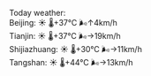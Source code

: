 Today weather:  
Beijing: ☀️   🌡️+37°C 🌬️↑4km/h  
Tianjin: ☀️   🌡️+37°C 🌬️→19km/h  
Shijiazhuang: ☀️   🌡️+30°C 🌬️→11km/h  
Tangshan: ☀️   🌡️+44°C 🌬️→13km/h  
